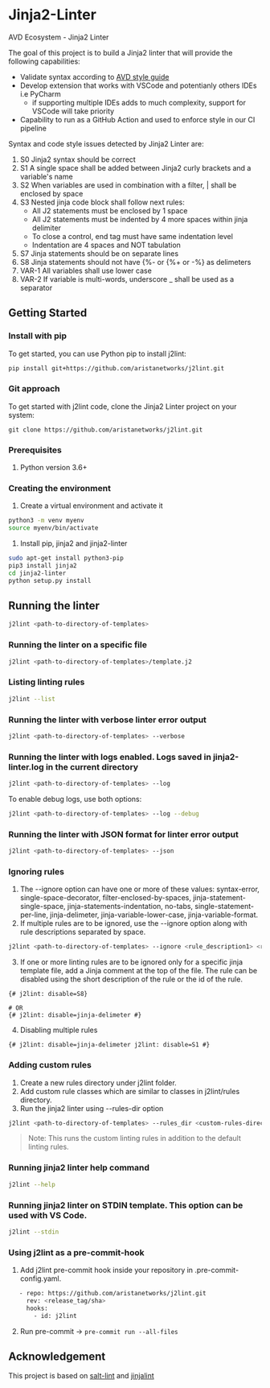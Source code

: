 # Jinja2-Linter

AVD Ecosystem - Jinja2 Linter

The goal of this project is to build a Jinja2 linter that will provide the following capabilities:

- Validate syntax according to [AVD style guide](https://avd.sh/en/latest/docs/contribution/style-guide.html)
- Develop extension that works with VSCode and potentianly others IDEs i.e PyCharm
  - if supporting multiple IDEs adds to much complexity, support for VSCode will take priority
- Capability to run as a GitHub Action and used to enforce style in our CI pipeline

Syntax and code style issues detected by Jinja2 Linter are:

1. S0 Jinja2 syntax should be correct
2. S1 A single space shall be added between Jinja2 curly brackets and a variable's name
3. S2 When variables are used in combination with a filter, | shall be enclosed by space
4. S3 Nested jinja code block shall follow next rules:
   - All J2 statements must be enclosed by 1 space
   - All J2 statements must be indented by 4 more spaces within jinja delimiter
   - To close a control, end tag must have same indentation level
   - Indentation are 4 spaces and NOT tabulation
5. S7 Jinja statements should be on separate lines
6. S8 Jinja statements should not have {%- or {%+ or -%} as delimeters
7. VAR-1 All variables shall use lower case
8. VAR-2 If variable is multi-words, underscore _ shall be used as a separator

## Getting Started

### Install with pip

To get started, you can use Python pip to install j2lint:

```bash
pip install git+https://github.com/aristanetworks/j2lint.git
```

### Git approach

To get started with j2lint code, clone the Jinja2 Linter project on your system:

```
git clone https://github.com/aristanetworks/j2lint.git
```

### Prerequisites

1. Python version 3.6+


### Creating the environment

1. Create a virtual environment and activate it

```bash
python3 -m venv myenv
source myenv/bin/activate
```

1. Install pip, jinja2 and jinja2-linter

```bash
sudo apt-get install python3-pip
pip3 install jinja2
cd jinja2-linter
python setup.py install
```

## Running the linter

```bash
j2lint <path-to-directory-of-templates>
```

### Running the linter on a specific file

```bash
j2lint <path-to-directory-of-templates>/template.j2
```

### Listing linting rules

```bash
j2lint --list
```

### Running the linter with verbose linter error output

```bash
j2lint <path-to-directory-of-templates> --verbose
```

### Running the linter with logs enabled. Logs saved in jinja2-linter.log in the current directory

```bash
j2lint <path-to-directory-of-templates> --log
```

To enable debug logs, use both options:

```bash
j2lint <path-to-directory-of-templates> --log --debug
```

### Running the linter with JSON format for linter error output

```bash
j2lint <path-to-directory-of-templates> --json
```

### Ignoring rules

1. The --ignore option can have one or more of these values: syntax-error, single-space-decorator, filter-enclosed-by-spaces, jinja-statement-single-space, jinja-statements-indentation, no-tabs, single-statement-per-line, jinja-delimeter, jinja-variable-lower-case, jinja-variable-format.
2. If multiple rules are to be ignored, use the --ignore option along with rule descriptions separated by space.

```bash
j2lint <path-to-directory-of-templates> --ignore <rule_description1> <rule_desc>
```

3. If one or more linting rules are to be ignored only for a specific jinja template file, add a Jinja comment at the top of the file. The rule can be disabled using the short description of the rule or the id of the rule.

```jinja2
{# j2lint: disable=S8}

# OR
{# j2lint: disable=jinja-delimeter #}
```

4. Disabling multiple rules

```jinja2
{# j2lint: disable=jinja-delimeter j2lint: disable=S1 #}
```

### Adding custom rules

1. Create a new rules directory under j2lint folder.
2. Add custom rule classes which are similar to classes in j2lint/rules directory.
3. Run the jinja2 linter using --rules-dir option

```bash
j2lint <path-to-directory-of-templates> --rules_dir <custom-rules-directory>
```

> Note: This runs the custom linting rules in addition to the default linting rules.

### Running jinja2 linter help command

```bash
j2lint --help
```

### Running jinja2 linter on STDIN template. This option can be used with VS Code.

```bash
j2lint --stdin
```

### Using j2lint as a pre-commit-hook

1. Add j2lint pre-commit hook inside your repository in .pre-commit-config.yaml.
```bash
   - repo: https://github.com/aristanetworks/j2lint.git
     rev: <release_tag/sha>
     hooks:
       - id: j2lint 
```

2. Run pre-commit -> ```pre-commit run --all-files ```

## Acknowledgement

This project is based on [salt-lint](https://github.com/warpnet/salt-lint) and [jinjalint](https://github.com/motet-a/jinjalint)
